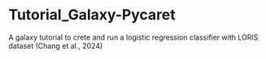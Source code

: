 # Tutorial_Galaxy-Pycaret
A galaxy tutorial to crete and run a logistic regression classifier with LORIS dataset (Chang et al., 2024)
